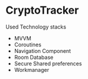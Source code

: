 # CryptoTracker

Used Technology stacks

- MVVM
- Coroutines
- Navigation Component
- Room Database
- Secure Shared preferences
- Workmanager
